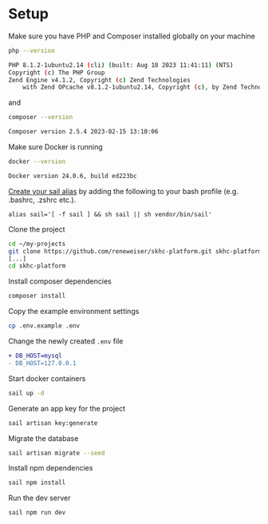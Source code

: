 # Setup

Make sure you have PHP and Composer installed globally on your machine

```bash
php --version

PHP 8.1.2-1ubuntu2.14 (cli) (built: Aug 18 2023 11:41:11) (NTS)
Copyright (c) The PHP Group
Zend Engine v4.1.2, Copyright (c) Zend Technologies
    with Zend OPcache v8.1.2-1ubuntu2.14, Copyright (c), by Zend Technologies
```
and

```bash
composer --version

Composer version 2.5.4 2023-02-15 13:10:06
```

Make sure Docker is running

```bash
docker --version

Docker version 24.0.6, build ed223bc
```

[Create your sail alias](https://laravel.com/docs/10.x/sail#configuring-a-shell-alias) by adding the following to your bash profile (e.g. .bashrc, .zshrc etc.).

```
alias sail='[ -f sail ] && sh sail || sh vendor/bin/sail'
```

Clone the project
```bash
cd ~/my-projects
git clone https://github.com/reneweiser/skhc-platform.git skhc-platform
[...]
cd skhc-platform
```

Install composer dependencies
```bash
composer install
```

Copy the example environment settings
```bash
cp .env.example .env
```

Change the newly created `.env` file
```diff
+ DB_HOST=mysql
- DB_HOST=127.0.0.1
```

Start docker containers
```bash
sail up -d
```

Generate an app key for the project
```bash
sail artisan key:generate
```

Migrate the database
```bash
sail artisan migrate --seed
```

Install npm dependencies
```bash
sail npm install
```

Run the dev server
```bash
sail npm run dev
```
